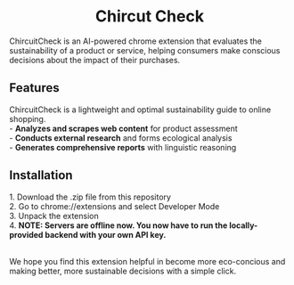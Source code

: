 <h1 align='center'>
  Chircut Check
</h1>

ChircuitCheck is an AI-powered chrome extension that evaluates the sustainability of a product or service, helping consumers make conscious decisions about the impact of their purchases.

<h2>Features</h2>
ChircuitCheck is a lightweight and optimal sustainability guide to online shopping.<br>
- <strong>Analyzes and scrapes web content</strong> for product assessment<br>
- <strong>Conducts external research</strong> and forms ecological analysis<br>
- <strong>Generates comprehensive reports</strong> with linguistic reasoning<br>

<h2>Installation</h2>
1. Download the .zip file from this repository<br>
2. Go to chrome://extensions and select Developer Mode<br>
3. Unpack the extension<br>
4. <strong>NOTE: Servers are offline now. You now have to run the locally-provided backend with your own API key.</strong><br>

<br>

We hope you find this extension helpful in become more eco-concious and making better, more sustainable decisions with a simple click.
